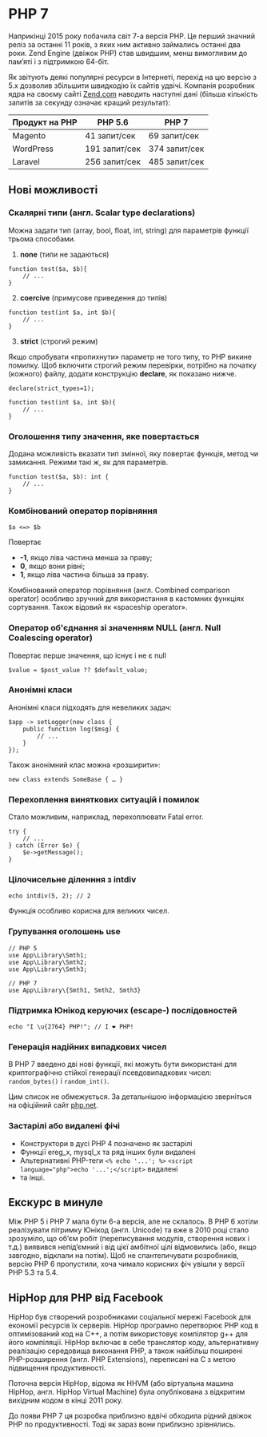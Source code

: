 # PHP 7

Наприкінці 2015 року побачила світ 7-а версія PHP. Це перший значний реліз за останні 11 років, з яких ним активно займались останні два роки. Zend Engine (двіжок PHP) став швидшим, менш вимогливим до пам’яті і з підтримкою 64-біт.

Як звітують деякі популярні ресурси в Інтернеті, перехід на цю версію з 5.x дозволив збільшити швидкодію їх сайтів удвічі. Компанія розробник ядра на своєму сайті [Zend.com](http://www.zend.com/) наводить наступні дані (більша кількість запитів за секунду означає кращий результат):

| Продукт на PHP | PHP 5.6 | PHP 7 |
| -- | -- | -- |
| Magento | 41 запит/сек | 69 запит/сек |
| WordPress | 191 запит/сек | 374 запит/сек |
| Laravel | 256 запит/сек | 485 запит/сек |


## Нові можливості


### Скалярні типи (англ. Scalar type declarations)

Можна задати тип (array, bool, float, int, string) для параметрів функції трьома способами.

1) **none** (типи не задаються)

```
function test($a, $b){
	// ...
}
```

2) **coercive** (примусове приведення до типів)

```
function test(int $a, int $b){
	// ...
}
```

3) **strict** (строгий режим)

Якщо спробувати «пропихнути» параметр не того типу, то PHP викине помилку. Щоб включити строгий режим перевірки, потрібно на початку (кожного) файлу, додати конструкцію **declare**, як показано нижче.

```
declare(strict_types=1);

function test(int $a, int $b){
	// ...
}
```


### Оголошення типу значення, яке повертається

Додана можливість вказати тип змінної, яку повертає функція, метод чи замикання. Режими такі ж, як для параметрів.

```
function test($a, $b): int {
	// ...
}
```


### Комбінований оператор порівняння

```
$a <=> $b
```
Повертає
* **-1**, якщо ліва частина менша за праву;
* **0**, якщо вони рівні;
* **1**, якщо ліва частина більша за праву.

Комбінований оператор порівняння (англ. Combined comparison operator) особливо зручний для використання в кастомних функціях сортування. Також відовий як «spaceship operator».


### Оператор об'єднання зі значенням NULL (англ. Null Coalescing operator)

Повертає перше значення, що існує і не є null

```
$value = $post_value ?? $default_value;
```


### Анонімні класи

Анонімні класи підходять для невеликих задач:

```
$app -> setLogger(new class {
	public function log($msg) {
		// ...
	}
});
```

Також анонімний клас можна «розширити»:

```
new class extends SomeBase { … }
```

### Перехоплення виняткових ситуацій і помилок

Стало можливим, наприклад, перехоплювати Fatal error.

```
try {
	// ...
} catch (Error $e) {
	$e->getMessage();
}
```


### Цілочисельне діленння з intdiv

```
echo intdiv(5, 2); // 2
```
Функція особливо корисна для великих чисел.


### Групування оголошень use


```
// PHP 5
use App\Library\Smth1;
use App\Library\Smth2;
use App\Library\Smth3;

// PHP 7
use App\Library\{Smth1, Smth2, Smth3}
```

### Підтримка Юнікод керуючих (escape-) послідовностей

```
echo "I \u{2764} PHP!"; // I ❤ PHP!
```


### Генерація надійних випадкових чисел

В PHP 7 введено дві нові функції, які можуть бути використані для криптографічно стійкої генерації псевдовипадкових чисел: ```random_bytes()``` і ```random_int()```.

Цим список не обмежується. За детальнішою інформацією зверніться на офіційний сайт [php.net](http://php.net/).


### Застарілі або видалені фічі

* Конструктори в дусі PHP 4 позначено як застарілі
* Функції ereg_x, mysql_x та ряд інших були видалені
* Альтернативні PHP-теги ```<% echo '...'; %>``` ```<script language="php">echo '...';</script>``` видалені
* та інші.


## Екскурс в минуле

Між PHP 5 і PHP 7 мала бути 6-а версія, але не склалось. В PHP 6 хотіли реалізувати пітримку Юнікод (англ. Unicode) та вже в 2010 році стало зрозуміло, що об’єм робіт (переписування модулів, створення нових і т.д.) виявився непід’ємний і від цієї амбітної цілі відмовились (або, якщо завгодно, відклали на потім). Щоб не спантеличувати розробників, версію PHP 6 пропустили, хоча чимало корисних фіч увішли у версії PHP 5.3 та 5.4.

## HipHop для PHP від Facebook

HipHop був створений розробниками соціальної мережі Facebook для економії ресурсів їх серверів. HipHop програмно перетворює PHP код в оптимізований код на C++, а потім використовує компілятор g++ для його компіляції. HipHop включає в себе транслятор коду, альтернативну реалізацію середовища виконання PHP, а також найбільш поширені PHP-розширення (англ. PHP Extensions), переписані на C з метою підвищення продуктивності.

Поточна версія HipHop, відома як HHVM (або віртуальна машина HipHop, англ. HipHop Virtual Machine) була опублікована з відкритим вихідним кодом в кінці 2011 року.

До появи PHP 7 ця розробка приблизно вдвічі обходила рідний двіжок PHP по продуктивності. Тоді як зараз вони приблизно зрівнялись.
